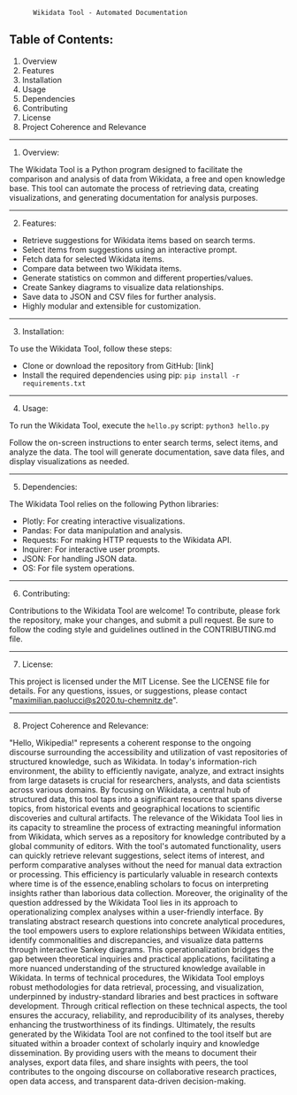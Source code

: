           Wikidata Tool - Automated Documentation


Table of Contents:
------------------
1. Overview
2. Features
3. Installation
4. Usage
5. Dependencies
6. Contributing
7. License
8. Project Coherence and Relevance


------------
1. Overview:

The Wikidata Tool is a Python program designed to facilitate the comparison and analysis of data from Wikidata, a free and open knowledge base. This tool can automate the process of retrieving data, creating visualizations, and generating documentation for analysis purposes.


------------
2. Features:

- Retrieve suggestions for Wikidata items based on search terms.
- Select items from suggestions using an interactive prompt.
- Fetch data for selected Wikidata items.
- Compare data between two Wikidata items.
- Generate statistics on common and different properties/values.
- Create Sankey diagrams to visualize data relationships.
- Save data to JSON and CSV files for further analysis.
- Highly modular and extensible for customization.


----------------
3. Installation:

To use the Wikidata Tool, follow these steps:
- Clone or download the repository from GitHub: [link]
- Install the required dependencies using pip: `pip install -r requirements.txt`


---------
4. Usage:

To run the Wikidata Tool, execute the `hello.py` script: `python3 hello.py`

Follow the on-screen instructions to enter search terms, select items, and analyze the data. The tool will generate documentation, save data files, and display visualizations as needed.


----------------
5. Dependencies:

The Wikidata Tool relies on the following Python libraries:
- Plotly: For creating interactive visualizations.
- Pandas: For data manipulation and analysis.
- Requests: For making HTTP requests to the Wikidata API.
- Inquirer: For interactive user prompts.
- JSON: For handling JSON data.
- OS: For file system operations.


----------------
6. Contributing:

Contributions to the Wikidata Tool are welcome! To contribute, please fork the repository, make your changes, and submit a pull request. Be sure to follow the coding style and guidelines outlined in the CONTRIBUTING.md file.


-----------
7. License:

This project is licensed under the MIT License. See the LICENSE file for details. For any questions, issues, or suggestions, please contact "maximilian.paolucci@s2020.tu-chemnitz.de".

-------------------------------------
8. Project Coherence and Relevance:

"Hello, Wikipedia!" represents a coherent response to the ongoing discourse surrounding the accessibility and utilization of vast repositories of structured knowledge, such as Wikidata. In today's information-rich environment, the ability to efficiently navigate, analyze, and extract insights from large datasets is crucial for researchers, analysts, and data scientists across various domains. By focusing on Wikidata, a central hub of structured data, this tool taps into a significant resource that spans diverse topics, from historical events and geographical locations to scientific discoveries and cultural artifacts. The relevance of the Wikidata Tool lies in its capacity to streamline the process of extracting meaningful information from Wikidata, which serves as a repository for knowledge contributed by a global community of editors. With the tool's automated functionality, users can quickly retrieve relevant suggestions, select items of interest, and perform comparative analyses without the need for manual data extraction or processing. This efficiency is particularly valuable in research contexts where time is of the essence,enabling scholars to focus on interpreting insights rather than laborious data collection. Moreover, the originality of the question addressed by the Wikidata Tool lies in its approach to operationalizing complex analyses within a user-friendly interface. By translating abstract research questions into concrete analytical procedures, the tool empowers users to explore relationships between Wikidata entities, identify commonalities and discrepancies, and visualize data patterns through interactive Sankey diagrams. This operationalization bridges the gap between theoretical inquiries and practical applications, facilitating a more nuanced understanding of the structured knowledge available in Wikidata. In terms of technical procedures, the Wikidata Tool employs robust methodologies for data retrieval, processing, and visualization, underpinned by industry-standard libraries and best practices in software development. Through critical reflection on these technical aspects, the tool ensures the accuracy, reliability, and reproducibility of its analyses, thereby enhancing the trustworthiness of its findings. Ultimately, the results generated by the Wikidata Tool are not confined to the tool itself but are situated within a broader context of scholarly inquiry and knowledge dissemination. By providing users with the means to document their analyses, export data files, and share insights with peers, the tool contributes to the ongoing discourse on collaborative research practices, open data access, and transparent data-driven decision-making.
